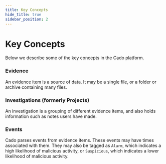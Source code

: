 ```yaml
---
title: Key Concepts
hide_title: true
sidebar_position: 2
---
```


# Key Concepts
Below we describe some of the key concepts in the Cado platform.

### Evidence
An evidence item is a source of data. It may be a single file, or a folder or archive containing many files.

### Investigations (formerly Projects)
An investigation is a grouping of different evidence items, and also holds information such as notes users have made.

### Events
Cado parses events from evidence items. These events may have times associated with them. They may also be tagged as `Alarm`, which indicates a high likelihood of malicious activity, or `Suspicious`, which indicates a lower likelihood of malicious activity.
